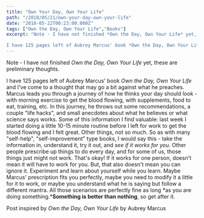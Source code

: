 ```yaml
---
title: "Own Your Day, Own Your Life"
path: "/2018/05/21/own-your-day-own-your-life"
date: "2018-05-22T00:23:00.000Z"
tags: ["Own the Day, Own Your Life","Books"]
excerpt: "Note - I have not finished *Own the Day, Own Your Life* yet, these are preliminary thoughts.

I have 125 pages left of Aubrey Marcus' book *Own the Day, Own Your Life* and I've come to a thought that..."
---
```


Note - I have not finished *Own the Day, Own Your Life* yet, these are preliminary thoughts.

I have 125 pages left of Aubrey Marcus' book *Own the Day, Own Your Life* and I've come to a thought that may go a bit against what he preaches. Marcus leads you through a journey of how he thinks your day should look - with morning exercise to get the blood flowing, with supplements, food to eat, training, etc. In this journey, he throws out some recommendations, a couple "life hacks", and small anecdotes about what he believes or what science says works. Some of this information I find valuable: last week I started doing a little 10-15 minute routine before I left for work to get the blood flowing and I felt great. Other things, not so much. So as with many "self-help", "self-improvement" type books, I would say this - take the information in, understand it, try it out, and *see if it works for you.* Other people prescribe up things to do every day, and for some of us, those things just might not work. That's okay! If it works for one person, doesn't mean it will have to work for you. But, that also doesn't mean you can ignore it. Experiment and learn about yourself while you learn. Maybe Marcus' prescription fits you perfectly, maybe you need to modify it a little for it to work, or maybe you understand what he is saying but follow a different mantra. All those scenarios are perfectly fine as long *as you are doing something.***Something is better than nothing**, so get after it.


Post inspired by *Own the Day, Own Your Life* by Aubrey Marcus
